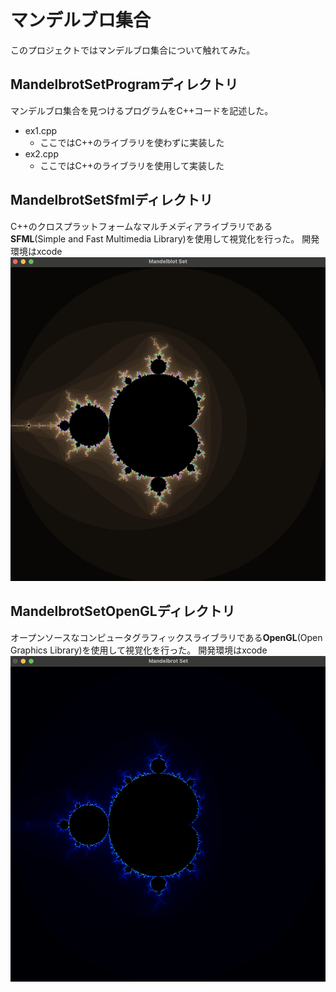 # マンデルブロ集合
このプロジェクトではマンデルブロ集合について触れてみた。

## MandelbrotSetProgramディレクトリ
マンデルブロ集合を見つけるプログラムをC++コードを記述した。
- ex1.cpp
    - ここではC++の<complex>ライブラリを使わずに実装した
- ex2.cpp
    - ここではC++の<complex>ライブラリを使用して実装した

## MandelbrotSetSfmlディレクトリ
C++のクロスプラットフォームなマルチメディアライブラリである**SFML**(Simple and Fast Multimedia Library)を使用して視覚化を行った。
開発環境はxcode
![SFMLを用いたマンデルブロ集合の描写](./images/mandelbrotSFML.png)

## MandelbrotSetOpenGLディレクトリ
オープンソースなコンピュータグラフィックスライブラリである**OpenGL**(Open Graphics Library)を使用して視覚化を行った。
開発環境はxcode
![OpenGLを用いたマンデルブロ集合の描写](./images/mandelbrotOpenGL.png)
